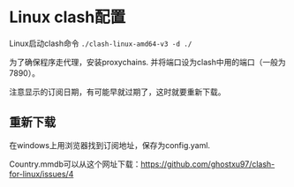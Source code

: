 # Linux clash配置

Linux启动clash命令 `./clash-linux-amd64-v3 -d ./`

为了确保程序走代理，安装proxychains. 并将端口设为clash中用的端口（一般为7890）。

注意显示的订阅日期，有可能早就过期了，这时就要重新下载。

## 重新下载

在windows上用浏览器找到订阅地址，保存为config.yaml. 

Country.mmdb可以从这个网址下载：https://github.com/ghostxu97/clash-for-linux/issues/4

